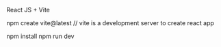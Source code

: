 React JS + Vite

npm create vite@latest // vite is a development server to create react app

npm install
npm run dev

